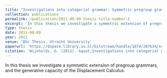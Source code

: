 ```yaml
---
title: "Investigations into categorial grammar: Symmetric pregroup grammar and displacement calculus"
collection: publications
permalink: /publication/2011-08-09-thesis-title-number-1
excerpt: 'In this thesis we investigate a symmetric extension of pregroup grammars, and the generative capacity of the Displacement Calculus.'
type: thesis
date: 2011-08-09
year: 2011
venue: 'BSc Thesis, Utrecht University'
paperurl: 'https://dspace.library.uu.nl/bitstream/handle/1874/207634/scriptie_final.pdf?sequence=2'
citation: 'Wijnholds, G. (2011). &quot;Investigations into categorial grammar: Symmetric pregroup grammar and displacement calculus.&quot; <i>BSc Thesis, Utrecht University</i>.'
---
```

In this thesis we investigate a symmetric extension of pregroup grammars, and the generative capacity of the Displacement Calculus.
